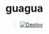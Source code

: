 # guagua
> [![Deploy](https://www.herokucdn.com/deploy/button.png)](https://dashboard.heroku.com/new?template=https://github.com/syq0/guagua)
